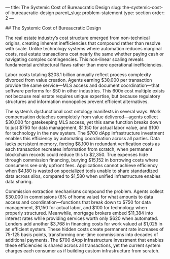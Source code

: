 — title: The Systemic Cost of Bureaucratic Design slug:
the-systemic-cost-of-bureaucratic-design parent\_slug: problem-statement
type: section order: 2 —

\## The Systemic Cost of Bureaucratic Design

The real estate industry’s cost structure emerged from non-technical
origins, creating inherent inefficiencies that compound rather than
resolve with scale. Unlike technology systems where automation reduces
marginal costs, real estate transactions cost nearly the same whether
paying cash or navigating complex contingencies. This non-linear scaling
reveals fundamental architectural flaws rather than mere operational
inefficiencies.

Labor costs totaling $203.1 billion annually reflect process complexity
divorced from value creation. Agents earning $30,000 per transaction
provide the same service—MLS access and document coordination—that
software performs for $50 in other industries. This 600x cost multiple
exists not because real estate requires unique expertise, but because
regulatory structures and information monopolies prevent efficient
alternatives.

The system’s dysfunctional cost ontology manifests in several ways. Work
compensation detaches completely from value delivered—agents collect
$30,000 for gatekeeping MLS access, yet this same function breaks down
to just $750 for data management, $1,150 for actual labor value, and
$100 for technology in the new system. The $700 dApp infrastructure
investment enables this efficiency by automating coordination across all
parties. Data lacks persistent memory, forcing $8,100 in redundant
verification costs as each transaction recreates information from
scratch, when permanent blockchain records could reduce this to $2,350.
True expenses hide through commission financing, burying $15,152 in
borrowing costs where consumers see only upfront fees. Applications
cannot achieve efficiency when $4,180 is wasted on specialized tools
unable to share standardized data across silos, compared to $1,580 when
unified infrastructure enables data sharing.

Commission extraction mechanisms compound the problem. Agents collect
$30,000 in commissions (6% of home value) for what amounts to data
access and coordination—functions that break down to $750 for data
management, $1,150 for actual labor, and $100 for technology when
properly structured. Meanwhile, mortgage brokers embed $11,384 into
interest rates while providing services worth only $620 when automated.
Lenders add another $3,768 in financing costs for work valued at $1,025
in an efficient system. These hidden costs create permanent rate
increases of 75-125 basis points, transforming one-time commissions into
decades of additional payments. The $700 dApp infrastructure investment
that enables these efficiencies is shared across all transactions, yet
the current system charges each consumer as if building custom
infrastructure from scratch.
